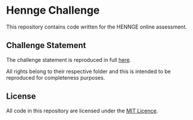 # Hennge Challenge

This repository contains code written for the HENNGE online assessment.

## Challenge Statement

The challenge statement is reproduced in full [here](https://github.com/12458/hennge/blob/main/CHALLENGE.md).

All rights belong to their respective folder and this is intended to be reproduced for completeness purposes.

## License

All code in this repository are licensed under the [MIT Licence](https://github.com/12458/hennge/blob/main/LICENCE).